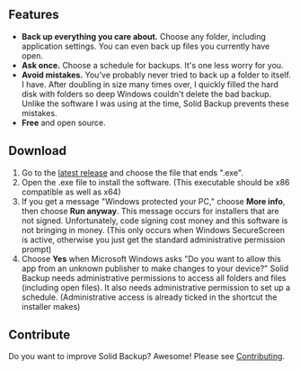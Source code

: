 ## Features
* **Back up everything you care about.** Choose any folder, including application settings. You can even back up files you currently have open.
* **Ask once.** Choose a schedule for backups. It's one less worry for you.
* **Avoid mistakes.** You've probably never tried to back up a folder to itself. I have. After doubling in size many times over, I quickly filled the hard disk with folders so deep Windows couldn't delete the bad backup. Unlike the software I was using at the time, Solid Backup prevents these mistakes.
* **Free** and open source.

## Download
1. Go to the [latest release](https://github.com/dbolton/SolidBackup/releases/latest) and choose the file that ends ".exe".
2. Open the .exe file to install the software. (This executable should be x86 compatible as well as x64)
3. If you get a message "Windows protected your PC," choose **More info**, then choose **Run anyway**. This message occurs for installers that are not signed. Unfortunately, code signing cost money and this software is not bringing in money. (This only occurs when Windows SecureScreen is active, otherwise you just get the standard administrative permission prompt)
4. Choose **Yes** when Microsoft Windows asks "Do you want to allow this app from an unknown publisher to make changes to your device?" Solid Backup needs administrative permissions to access all folders and files (including open files). It also needs administrative permission to set up a schedule. (Administrative access is already ticked in the shortcut the installer makes)

## Contribute
Do you want to improve Solid Backup? Awesome! Please see [Contributing](https://github.com/dbolton/SolidBackup/blob/master/CONTRIBUTING.md).
